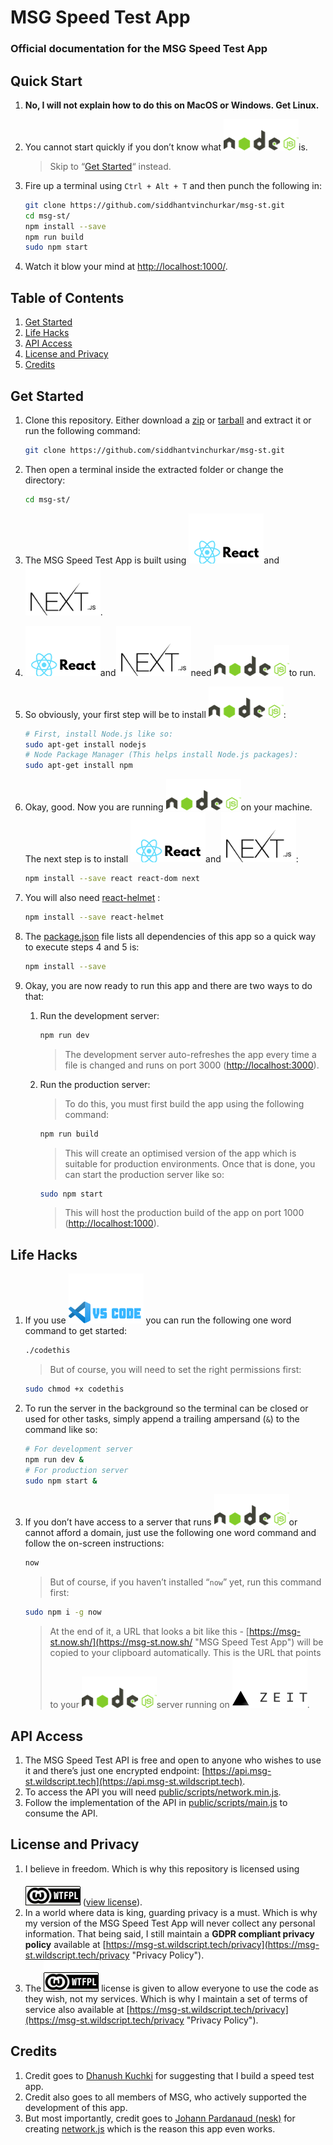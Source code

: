 # MSG Speed Test App
### Official documentation for the MSG Speed Test App





## Quick Start

1. __No, I will not explain how to do this on MacOS or Windows. Get Linux.__

2. You cannot start quickly if you don’t know what [![Some things in life are worth waiting for…](node_js_logo.png "Node.js")](https://nodejs.org/en/ "Node.js")is.

   > Skip to “[Get Started](#get-started "Get Started")“ instead.

3. Fire up a terminal using ```Ctrl + Alt + T``` and then punch the following in:

   ```bash
   git clone https://github.com/siddhantvinchurkar/msg-st.git
   cd msg-st/
   npm install --save
   npm run build
   sudo npm start
   ```

4. Watch it blow your mind at [http://localhost:1000/](http://localhost:1000/ "localhost on port 1000").






## Table of Contents

1. [Get Started](#get-started "Get Started")
2. [Life Hacks](#life-hacks "Life Hacks")
3. [API Access](#api-access "API Access")
4. [License and Privacy](#license-and-privacy "License and Privacy")
5. [Credits](#credits "Credits")





## Get Started

1. Clone this repository. Either download a [zip](https://github.com/siddhantvinchurkar/msg-st/zipball/master "Download .zip") or [tarball](https://github.com/siddhantvinchurkar/msg-st/tarball/master "Download .tar.gz") and extract it or run the following command:

   ```bash
   git clone https://github.com/siddhantvinchurkar/msg-st.git
   ```

2. Then open a terminal inside the extracted folder or change the directory:

   ```bash
   cd msg-st/
   ```

   

3. The MSG Speed Test App is built using [![Some things in life are worth waiting for…](react_js_logo.png "React.js")](https://reactjs.org/ "React.js")and[![Some things in life are worth waiting for…](next_js_logo.png "Next.js")](https://nextjs.org/ "Next.js").

4. [![Some things in life are worth waiting for…](react_js_logo.png "React.js")](https://reactjs.org/ "React.js")and[![Some things in life are worth waiting for…](next_js_logo.png "Next.js")](https://nextjs.org/ "Next.js")need [![Some things in life are worth waiting for…](node_js_logo.png "Node.js")](https://nodejs.org/en/ "Node.js")to run.

5. So obviously, your first step will be to install [![Some things in life are worth waiting for…](node_js_logo.png "Node.js")](https://nodejs.org/en/ "Node.js"):

   ```bash
   # First, install Node.js like so:
   sudo apt-get install nodejs
   # Node Package Manager (This helps install Node.js packages):
   sudo apt-get install npm
   ```

6. Okay, good. Now you are running [![Some things in life are worth waiting for…](node_js_logo.png "Node.js")](https://nodejs.org/en/ "Node.js")on your machine. The next step is to install [![Some things in life are worth waiting for…](react_js_logo.png "React.js")](https://reactjs.org/ "React.js")and[![Some things in life are worth waiting for…](next_js_logo.png "Next.js")](https://nextjs.org/ "Next.js"):

   ```bash
   npm install --save react react-dom next
   ```

7. You will also need [react-helmet](https://www.npmjs.com/package/react-helmet "React Helmet") :

   ```bash
   npm install --save react-helmet
   ```

8. The [package.json](https://github.com/siddhantvinchurkar/msg-st/blob/master/package.json "package.json") file lists all dependencies of this app so a quick way to execute steps 4 and 5 is:

   ```bash
   npm install --save
   ```

9. Okay, you are now ready to run this app and there are two ways to do that:

   1. Run the development server:

      ```bash
      npm run dev
      ```

      > The development server auto-refreshes the app every time a file is changed and runs on port 3000 ([http://localhost:3000](http://localhost:3000 "localhost on port 3000")).

   2. Run the production server:

      > To do this, you must first build the app using the following command:

      ```bash
      npm run build
      ```

      > This will create an optimised version of the app which is suitable for production environments. Once that is done, you can start the production server like so:

      ```bash
      sudo npm start
      ```

      > This will host the production build of the app on port 1000 ([http://localhost:1000](http://localhost:1000 "localhost on port 1000")).





## Life Hacks

1. If you use [![Some things in life are worth waiting for…](vs_code_logo.png "Visual Studio Code")](https://code.visualstudio.com/ "Visual Studio Code") you can run the following one word command to get started:

   ```bash
   ./codethis
   ```

   > But of course, you will need to set the right permissions first:

   ```bash
   sudo chmod +x codethis
   ```

2. To run the server in the background so the terminal can be closed or used for other tasks, simply append a trailing ampersand (```&```) to the command like so:

   ```bash
   # For development server
   npm run dev &
   # For production server
   sudo npm start &
   ```

3. If you don’t have access to a server that runs [![Some things in life are worth waiting for…](node_js_logo.png "Node.js")](https://nodejs.org/en/ "Node.js")or cannot afford a domain, just use the following one word command and follow the on-screen instructions:

   ```bash
   now
   ```

   > But of course, if you haven’t installed “```now```” yet, run this command first:

   ```bash
   sudo npm i -g now
   ```

   > At the end of it, a URL that looks a bit like this - [https://msg-st.now.sh/](https://msg-st.now.sh/ "MSG Speed Test App") will be copied to your clipboard automatically. This is the URL that points to your [![Some things in life are worth waiting for…](node_js_logo.png "Node.js")](https://nodejs.org/en/ "Node.js")server running on [![Some things in life are worth waiting for…](zeit_logo.png "Zeit")](https://zeit.co/ "Zeit").





## API Access

1. The MSG Speed Test API is free and open to anyone who wishes to use it and there’s just one encrypted endpoint: [https://api.msg-st.wildscript.tech](https://api.msg-st.wildscript.tech).
2. To access the API you will need [public/scripts/network.min.js](https://github.com/siddhantvinchurkar/msg-st/blob/master/public/scripts/network.min.js "network.min.js").
3. Follow the implementation of the API in [public/scripts/main.js](https://github.com/siddhantvinchurkar/msg-st/blob/master/public/scripts/main.js "main.js") to consume the API.





## License and Privacy

1. I believe in freedom. Which is why this repository is licensed using [![Some things in life are worth waiting for…](wtfpl-badge.png "WTFPL")](http://www.wtfpl.net/ "WTFPL") ([view license](https://github.com/siddhantvinchurkar/msg-st/blob/master/LICENSE.md "License - WTFPL")).
2. In a world where data is king, guarding privacy is a must. Which is why my version of the MSG Speed Test App will never collect any personal information. That being said, I still maintain a __GDPR compliant privacy policy__ available at [https://msg-st.wildscript.tech/privacy](https://msg-st.wildscript.tech/privacy "Privacy Policy").
3. The [![Some things in life are worth waiting for…](wtfpl-badge.png "WTFPL")](http://www.wtfpl.net/ "WTFPL") license is given to allow everyone to use the code as they wish, not my services. Which is why I maintain a set of terms of service also available at [https://msg-st.wildscript.tech/privacy](https://msg-st.wildscript.tech/privacy "Privacy Policy").





## Credits

1. Credit goes to [Dhanush Kuchki](https://github.com/dhanushkuchki "Dhanush Kuchki") for suggesting that I build a speed test app.
2. Credit also goes to all members of MSG, who actively supported the development of this app.
3. But most importantly, credit goes to [Johann Pardanaud (nesk)](https://github.com/nesk "Johann Pardanaud (nesk)") for creating [network.js](https://github.com/nesk/network.js "network.js") which is the reason this app even works.